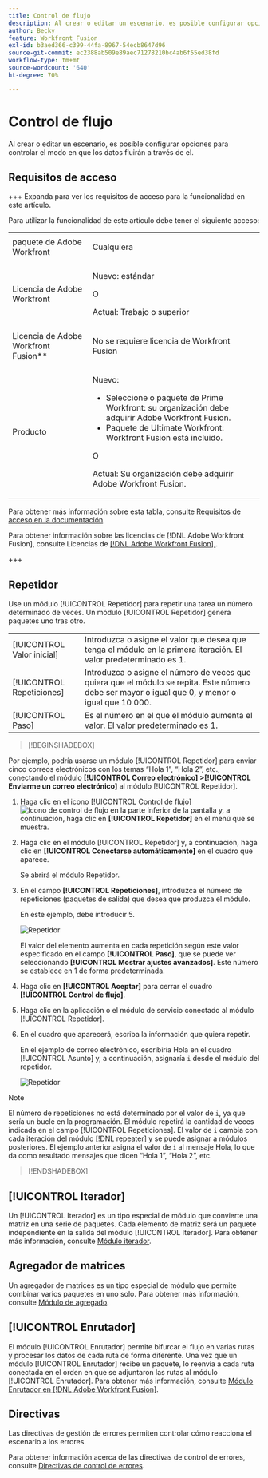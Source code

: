```yaml
---
title: Control de flujo
description: Al crear o editar un escenario, es posible configurar opciones para controlar el modo en que los datos fluirán a través de el.
author: Becky
feature: Workfront Fusion
exl-id: b3aed366-c399-44fa-8967-54ecb8647d96
source-git-commit: ec2388ab509e89aec71278210bc4ab6f55ed38fd
workflow-type: tm+mt
source-wordcount: '640'
ht-degree: 70%

---
```


# Control de flujo

Al crear o editar un escenario, es posible configurar opciones para controlar el modo en que los datos fluirán a través de el.

## Requisitos de acceso

+++ Expanda para ver los requisitos de acceso para la funcionalidad en este artículo.

Para utilizar la funcionalidad de este artículo debe tener el siguiente acceso:

<table style="table-layout:auto">
 <col> 
 <col> 
 <tbody> 
  <tr> 
   <td role="rowheader">paquete de Adobe Workfront</td> 
   <td> <p>Cualquiera</p> </td> 
  </tr> 
  <tr data-mc-conditions=""> 
   <td role="rowheader">Licencia de Adobe Workfront</td> 
   <td> <p>Nuevo: estándar</p><p>O</p><p>Actual: Trabajo o superior</p> </td> 
  </tr> 
  <tr> 
   <td role="rowheader">Licencia de Adobe Workfront Fusion**</td> 
   <td>
   <p>No se requiere licencia de Workfront Fusion</p>
   </td> 
  </tr> 
  <tr> 
   <td role="rowheader">Producto</td> 
   <td>
   <p>Nuevo:</p> <ul><li>Seleccione o paquete de Prime Workfront: su organización debe adquirir Adobe Workfront Fusion.</li><li>Paquete de Ultimate Workfront: Workfront Fusion está incluido.</li></ul>
   <p>O</p>
   <p>Actual: Su organización debe adquirir Adobe Workfront Fusion.</p>
   </td> 
  </tr>
 </tbody> 
</table>

Para obtener más información sobre esta tabla, consulte [Requisitos de acceso en la documentación](/help/workfront-fusion/references/licenses-and-roles/access-level-requirements-in-documentation.md).

Para obtener información sobre las licencias de [!DNL Adobe Workfront Fusion], consulte Licencias de [[!DNL Adobe Workfront Fusion] ](/help/workfront-fusion/set-up-and-manage-workfront-fusion/licensing-operations-overview/license-automation-vs-integration.md).

+++

## Repetidor

Use un módulo [!UICONTROL Repetidor] para repetir una tarea un número determinado de veces. Un módulo [!UICONTROL Repetidor] genera paquetes uno tras otro.


<table>
    <tr>
        <td>[!UICONTROL Valor inicial]</td>
        <td>Introduzca o asigne el valor que desea que tenga el módulo en la primera iteración. El valor predeterminado es 1.</td>
    </tr>
    <tr>
        <td>[!UICONTROL Repeticiones]</td>
        <td>Introduzca o asigne el número de veces que quiera que el módulo se repita. Este número debe ser mayor o igual que 0, y menor o igual que 10 000.</td>
    </tr>
    <tr>
        <td>[!UICONTROL Paso]</td>
        <td>Es el número en el que el módulo aumenta el valor. El valor predeterminado es 1.</td>
    </tr>
</table>

>[!BEGINSHADEBOX]

Por ejemplo, podría usarse un módulo [!UICONTROL Repetidor] para enviar cinco correos electrónicos con los temas “Hola 1”, “Hola 2”, etc., conectando el módulo **[!UICONTROL Correo electrónico] >[!UICONTROL Enviarme un correo electrónico]** al módulo [!UICONTROL Repetidor].

1. Haga clic en el icono [!UICONTROL Control de flujo] ![Icono de control de flujo](/help/workfront-fusion/references/apps-and-modules/assets/flow-control-icon.gif) en la parte inferior de la pantalla y, a continuación, haga clic en **[!UICONTROL Repetidor]** en el menú que se muestra.
1. Haga clic en el módulo [!UICONTROL Repetidor] y, a continuación, haga clic en **[!UICONTROL Conectarse automáticamente]** en el cuadro que aparece.

   Se abrirá el módulo Repetidor.

1. En el campo **[!UICONTROL Repeticiones]**, introduzca el número de repeticiones (paquetes de salida) que desea que produzca el módulo.

   En este ejemplo, debe introducir 5.

   ![Repetidor](/help/workfront-fusion/references/apps-and-modules/assets/repeater-2-350x207.png)

   El valor del elemento aumenta en cada repetición según este valor especificado en el campo **[!UICONTROL Paso]**, que se puede ver seleccionando **[!UICONTROL Mostrar ajustes avanzados]**. Este número se establece en 1 de forma predeterminada.

1. Haga clic en **[!UICONTROL Aceptar]** para cerrar el cuadro **[!UICONTROL Control de flujo]**.

1. Haga clic en la aplicación o el módulo de servicio conectado al módulo [!UICONTROL Repetidor].
1. En el cuadro que aparecerá, escriba la información que quiera repetir.

   En el ejemplo de correo electrónico, escribiría Hola en el cuadro [!UICONTROL Asunto] y, a continuación, asignaría `i` desde el módulo del repetidor.

   ![Repetidor](/help/workfront-fusion/references/apps-and-modules/assets/repeater-3-350x207.png)



>[!NOTE]
>
>El número de repeticiones no está determinado por el valor de `i`, ya que sería un bucle en la programación. El módulo repetirá la cantidad de veces indicada en el campo [!UICONTROL Repeticiones]. El valor de `i` cambia con cada iteración del módulo [!DNL repeater] y se puede asignar a módulos posteriores. El ejemplo anterior asigna el valor de `i` al mensaje Hola, lo que da como resultado mensajes que dicen “Hola 1”, “Hola 2”, etc.

>[!ENDSHADEBOX]

## [!UICONTROL Iterador]

Un [!UICONTROL Iterador] es un tipo especial de módulo que convierte una matriz en una serie de paquetes. Cada elemento de matriz será un paquete independiente en la salida del módulo [!UICONTROL Iterador]. Para obtener más información, consulte [Módulo iterador](/help/workfront-fusion/references/modules/iterator-module.md).

## Agregador de matrices

Un agregador de matrices es un tipo especial de módulo que permite combinar varios paquetes en uno solo. Para obtener más información, consulte [Módulo de agregado](/help/workfront-fusion/references/modules/aggregator-module.md).

## [!UICONTROL Enrutador]

El módulo [!UICONTROL Enrutador] permite bifurcar el flujo en varias rutas y procesar los datos de cada ruta de forma diferente. Una vez que un módulo [!UICONTROL Enrutador] recibe un paquete, lo reenvía a cada ruta conectada en el orden en que se adjuntaron las rutas al módulo [!UICONTROL Enrutador]. Para obtener más información, consulte [Módulo Enrutador en [!DNL Adobe Workfront Fusion]](/help/workfront-fusion/create-scenarios/add-modules/router-module.md).

## Directivas

Las directivas de gestión de errores permiten controlar cómo reacciona el escenario a los errores.

Para obtener información acerca de las directivas de control de errores, consulte [Directivas de control de errores](/help/workfront-fusion/references/errors/directives-for-error-handling.md).

